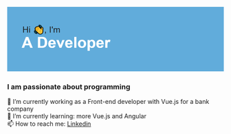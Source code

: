 ![iamadeveloper-es GitHub profile](https://raw.githubusercontent.com/iamadeveloper-es/iamadeveloper-es/master/header.png)

### I am passionate about programming

💾 I’m currently working as a Front-end developer with Vue.js for a bank company <br/> 
🌱 I’m currently learning: more Vue.js and Angular <br/> 
📫 How to reach me: [Linkedin](https://www.linkedin.com/in/daniel-verdu)

<!--
**iamadeveloper-es/iamadeveloper-es** is a ✨ _special_ ✨ repository because its `README.md` (this file) appears on your GitHub profile.

Here are some ideas to get you started:

- 🔭 I’m currently working on ...
- 🌱 I’m currently learning ...
- 👯 I’m looking to collaborate on ...
- 🤔 I’m looking for help with ...
- 💬 Ask me about ...
- 📫 How to reach me: ...
- 😄 Pronouns: ...
- ⚡ Fun fact: ...
-->

